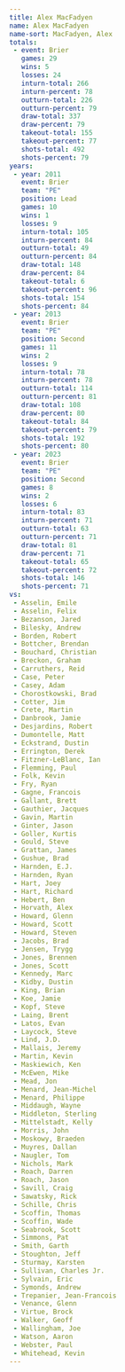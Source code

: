 ```yaml
---
title: Alex MacFadyen
name: Alex MacFadyen
name-sort: MacFadyen, Alex
totals:
 - event: Brier
   games: 29
   wins: 5
   losses: 24
   inturn-total: 266
   inturn-percent: 78
   outturn-total: 226
   outturn-percent: 79
   draw-total: 337
   draw-percent: 79
   takeout-total: 155
   takeout-percent: 77
   shots-total: 492
   shots-percent: 79
years:
 - year: 2011
   event: Brier
   team: "PE"
   position: Lead
   games: 10
   wins: 1
   losses: 9
   inturn-total: 105
   inturn-percent: 84
   outturn-total: 49
   outturn-percent: 84
   draw-total: 148
   draw-percent: 84
   takeout-total: 6
   takeout-percent: 96
   shots-total: 154
   shots-percent: 84
 - year: 2013
   event: Brier
   team: "PE"
   position: Second
   games: 11
   wins: 2
   losses: 9
   inturn-total: 78
   inturn-percent: 78
   outturn-total: 114
   outturn-percent: 81
   draw-total: 108
   draw-percent: 80
   takeout-total: 84
   takeout-percent: 79
   shots-total: 192
   shots-percent: 80
 - year: 2023
   event: Brier
   team: "PE"
   position: Second
   games: 8
   wins: 2
   losses: 6
   inturn-total: 83
   inturn-percent: 71
   outturn-total: 63
   outturn-percent: 71
   draw-total: 81
   draw-percent: 71
   takeout-total: 65
   takeout-percent: 72
   shots-total: 146
   shots-percent: 71
vs:
 - Asselin, Emile
 - Asselin, Felix
 - Bezanson, Jared
 - Bilesky, Andrew
 - Borden, Robert
 - Bottcher, Brendan
 - Bouchard, Christian
 - Breckon, Graham
 - Carruthers, Reid
 - Case, Peter
 - Casey, Adam
 - Chorostkowski, Brad
 - Cotter, Jim
 - Crete, Martin
 - Danbrook, Jamie
 - Desjardins, Robert
 - Dumontelle, Matt
 - Eckstrand, Dustin
 - Errington, Derek
 - Fitzner-LeBlanc, Ian
 - Flemming, Paul
 - Folk, Kevin
 - Fry, Ryan
 - Gagne, Francois
 - Gallant, Brett
 - Gauthier, Jacques
 - Gavin, Martin
 - Ginter, Jason
 - Goller, Kurtis
 - Gould, Steve
 - Grattan, James
 - Gushue, Brad
 - Harnden, E.J.
 - Harnden, Ryan
 - Hart, Joey
 - Hart, Richard
 - Hebert, Ben
 - Horvath, Alex
 - Howard, Glenn
 - Howard, Scott
 - Howard, Steven
 - Jacobs, Brad
 - Jensen, Trygg
 - Jones, Brennen
 - Jones, Scott
 - Kennedy, Marc
 - Kidby, Dustin
 - King, Brian
 - Koe, Jamie
 - Kopf, Steve
 - Laing, Brent
 - Latos, Evan
 - Laycock, Steve
 - Lind, J.D.
 - Mallais, Jeremy
 - Martin, Kevin
 - Maskiewich, Ken
 - McEwen, Mike
 - Mead, Jon
 - Menard, Jean-Michel
 - Menard, Philippe
 - Middaugh, Wayne
 - Middleton, Sterling
 - Mittelstadt, Kelly
 - Morris, John
 - Moskowy, Braeden
 - Muyres, Dallan
 - Naugler, Tom
 - Nichols, Mark
 - Roach, Darren
 - Roach, Jason
 - Savill, Craig
 - Sawatsky, Rick
 - Schille, Chris
 - Scoffin, Thomas
 - Scoffin, Wade
 - Seabrook, Scott
 - Simmons, Pat
 - Smith, Garth
 - Stoughton, Jeff
 - Sturmay, Karsten
 - Sullivan, Charles Jr.
 - Sylvain, Eric
 - Symonds, Andrew
 - Trepanier, Jean-Francois
 - Venance, Glenn
 - Virtue, Brock
 - Walker, Geoff
 - Wallingham, Joe
 - Watson, Aaron
 - Webster, Paul
 - Whitehead, Kevin
---
```

